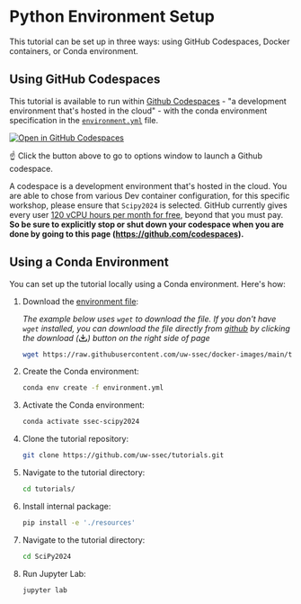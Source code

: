 # Python Environment Setup

This tutorial can be set up in three ways: using GitHub Codespaces, Docker containers, or Conda environment.

## Using GitHub Codespaces

This tutorial is available to run within [Github Codespaces](https://github.com/features/codespaces) - "a development environment that's hosted in the cloud" - with the conda environment specification in the [`environment.yml`](https://raw.githubusercontent.com/uw-ssec/docker-images/main/tutorial-scipy-2024/environment.yml) file.

<a title="Create New Scipy 2024 Codespaces" href="https://github.com/codespaces/new/uw-ssec/tutorials/tree/main?devcontainer_path=.devcontainer%2FScipy2024%2Fdevcontainer.json&quickstart=1" target="_blank"><img src="https://github.com/codespaces/badge.svg" alt="Open in GitHub Codespaces"/></a>

☝️ Click the button above to go to options window to launch a Github codespace.

A codespace is a development environment that's hosted in the cloud.
You are able to chose from various Dev container configuration, for this specific workshop, please ensure that `Scipy2024` is selected.
GitHub currently gives every user [120 vCPU hours per month for free](https://docs.github.com/en/billing/managing-billing-for-github-codespaces/about-billing-for-github-codespaces#monthly-included-storage-and-core-hours-for-personal-accounts), beyond that you must pay. **So be sure to explicitly stop or shut down your codespace when you are done by going to this page (https://github.com/codespaces).**

## Using a Conda Environment

You can set up the tutorial locally using a Conda environment. Here's how:

1. Download the <a title="SciPy2024 Environment File" href="https://raw.githubusercontent.com/uw-ssec/docker-images/main/tutorial-scipy-2024/environment.yml" download>environment file</a>:

    *The example below uses `wget` to download the file. If you don't have `wget` installed, you can download the file directly from [github](https://github.com/uw-ssec/docker-images/blob/main/tutorial-scipy-2024/environment.yml) by clicking the download (<svg aria-hidden="true" focusable="false" role="img" class="octicon octicon-download" viewBox="0 0 16 16" width="16" height="16" fill="currentColor" style="display: inline-block; user-select: none; vertical-align: text-bottom; overflow: visible;"><path d="M2.75 14A1.75 1.75 0 0 1 1 12.25v-2.5a.75.75 0 0 1 1.5 0v2.5c0 .138.112.25.25.25h10.5a.25.25 0 0 0 .25-.25v-2.5a.75.75 0 0 1 1.5 0v2.5A1.75 1.75 0 0 1 13.25 14Z"></path><path d="M7.25 7.689V2a.75.75 0 0 1 1.5 0v5.689l1.97-1.969a.749.749 0 1 1 1.06 1.06l-3.25 3.25a.749.749 0 0 1-1.06 0L4.22 6.78a.749.749 0 1 1 1.06-1.06l1.97 1.969Z"></path></svg>) button on the right side of page*

    ```bash
    wget https://raw.githubusercontent.com/uw-ssec/docker-images/main/tutorial-scipy-2024/environment.yml
    ```

2. Create the Conda environment:

    ```bash
    conda env create -f environment.yml
    ```

3. Activate the Conda environment:

    ```bash
    conda activate ssec-scipy2024
    ```

4. Clone the tutorial repository:

    ```bash
    git clone https://github.com/uw-ssec/tutorials.git
    ```

5. Navigate to the tutorial directory:

    ```bash
    cd tutorials/
    ```

6. Install internal package:

    ```bash
    pip install -e './resources'
    ```


7. Navigate to the tutorial directory:

    ```bash
    cd SciPy2024
    ```

8. Run Jupyter Lab:

    ```bash
    jupyter lab
    ```
